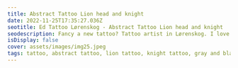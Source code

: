 ```yaml
--- 
title: Abstract Tattoo Lion head and knight 
date: 2022-11-25T17:35:27.036Z 
seotitle: Ed Tattoo Lørenskog - Abstract Tattoo Lion head and knight 
seodescription: Fancy a new tattoo? Tattoo artist in Lørenskog. I love the contrast and dept that Abstract Tattoo Lion head and knight can give. Do you have any questions? C... 
isDisplay: false 
cover: assets/images/img25.jpeg 
tags: tattoo, abstract tattoo, lion tattoo, knight tattoo, gray and black tattoo, leg tattoo, realism tattoo 
--- 
```

 